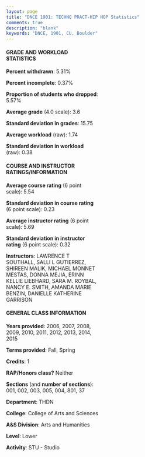 ```yaml
---
layout: page
title: "DNCE 1901: TECHNQ PRACT-HIP HOP Statistics"
comments: true
description: "blank"
keywords: "DNCE, 1901, CU, Boulder"
--- 
```

<head>
<script src="https://ajax.googleapis.com/ajax/libs/jquery/2.1.3/jquery.min.js"></script>
<script src="https://dl.dropboxusercontent.com/s/pc42nxpaw1ea4o9/highcharts.js?dl=0"></script>
<!-- <script src="../assets/js/highcharts.js"></script> -->
<style type="text/css">@font-face {
	font-family: "Bebas Neue";
	src: url(https://www.filehosting.org/file/details/544349/BebasNeue%20Regular.otf) format("opentype");
	}
	h1.Bebas { 
		font-family: "Bebas Neue", Verdana, Tahoma;
	}
</style>
</head>
<body>
	<div id="container" style="float: right; width: 45%; height: 88%; margin-left: 2.5%; margin-right: 2.5%;"></div>
	<script language="JavaScript">
		$(document).ready(function() {
		var chart = {type: 'column'};
		var title = {text: 'Grade Distribution'};
		var xAxis = {categories: ['A','B','C','D','F'],crosshair: true};
		var yAxis = {min: 0,title: {text: 'Percentage'}};
		var tooltip = {headerFormat: '<center><b><span style="font-size:20px">{point.key}</span></b></center>',
		               pointFormat: '<td style="padding:0"><b>{point.y:.1f}%</b></td>',
		               footerFormat: '</table>',shared: true,useHTML: true};
		var plotOptions = {column: {pointPadding: 0.0,borderWidth: 0}};  
		var credits = {enabled: false};var series= [{name: 'Percent',data: [73.11,21.38,2.52,0.47,2.52,]}];
		var json = {};
		json.chart = chart;
		json.title = title;
		json.tooltip = tooltip;
		json.xAxis = xAxis;
		json.yAxis = yAxis;  
		json.series = series;
		json.plotOptions = plotOptions;  
		json.credits = credits;
		$('#container').highcharts(json);
	});
	</script>
</body>
			   
#### GRADE AND WORKLOAD STATISTICS

**Percent withdrawn**: 5.31%

**Percent incomplete**: 0.37%

**Proportion of students who dropped**: 5.57%

**Average grade** (4.0 scale): 3.6

**Standard deviation in grades**: 15.75

**Average workload** (raw): 1.74

**Standard deviation in workload** (raw): 0.38

#### COURSE AND INSTRUCTOR RATINGS/INFORMATION

**Average course rating** (6 point scale): 5.54

**Standard deviation in course rating** (6 point scale): 0.23

**Average instructor rating** (6 point scale): 5.69

**Standard deviation in instructor rating** (6 point scale): 0.32

**Instructors**: LAWRENCE T SOUTHALL, SALLI L GUTIERREZ, SHIREEN MALIK, MICHAEL MONNET MESTAS, DONNA MEJIA, ERINN KELLIE LIEBHARD, SARA M. ROYBAL, NANCY E. SMITH, AMANDA MARIE BENZIN, DANIELLE KATHERINE GARRISON

#### GENERAL CLASS INFORMATION

**Years provided**: 2006, 2007, 2008, 2009, 2010, 2011, 2012, 2013, 2014, 2015

**Terms provided**: Fall, Spring

**Credits**: 1

**RAP/Honors class?** Neither

**Sections** (and **number of sections**): 001, 002, 003, 005, 004, 801, 37

**Department**: THDN

**College**: College of Arts and Sciences

**A&S Division**: Arts and Humanities

**Level**: Lower

**Activity**: STU - Studio